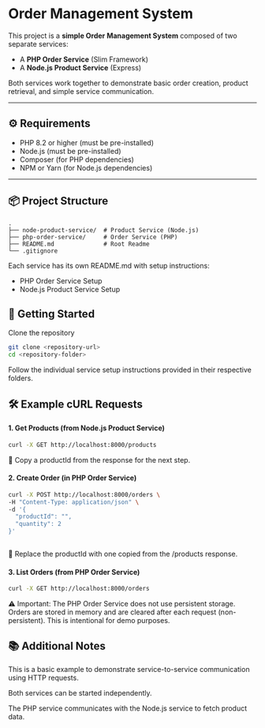 # Order Management System

This project is a **simple Order Management System** composed of two separate services:
- A **PHP Order Service** (Slim Framework)
- A **Node.js Product Service** (Express)

Both services work together to demonstrate basic order creation, product retrieval, and simple service communication.

---

## ⚙️ Requirements
- PHP 8.2 or higher (must be pre-installed)
- Node.js (must be pre-installed)
- Composer (for PHP dependencies)
- NPM or Yarn (for Node.js dependencies)

---

## 📦 Project Structure
```text
.
├── node-product-service/  # Product Service (Node.js)
├── php-order-service/     # Order Service (PHP)
├── README.md              # Root Readme
└── .gitignore             
```

Each service has its own README.md with setup instructions:
- PHP Order Service Setup
- Node.js Product Service Setup

## 🚀 Getting Started

Clone the repository

```bash
git clone <repository-url>
cd <repository-folder>
```

Follow the individual service setup instructions provided in their respective folders.

## 🛠️ Example cURL Requests

#### 1. Get Products (from Node.js Product Service)
```bash
curl -X GET http://localhost:8000/products 
```
🔸 Copy a productId from the response for the next step.

#### 2. Create Order (in PHP Order Service)
```bash
curl -X POST http://localhost:8000/orders \
-H "Content-Type: application/json" \
-d '{
  "productId": "",
  "quantity": 2
}'
 
```
🔸 Replace the productId with one copied from the /products response.

#### 3. List Orders (from PHP Order Service)

```bash
curl -X GET http://localhost:8000/orders
```
⚠️ Important: The PHP Order Service does not use persistent storage.
Orders are stored in memory and are cleared after each request (non-persistent).
This is intentional for demo purposes.

## 📚 Additional Notes
This is a basic example to demonstrate service-to-service communication using HTTP requests.

Both services can be started independently.

The PHP service communicates with the Node.js service to fetch product data.